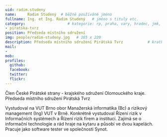 ```yaml
---
uid: radim.studeny
name:     Radim Studený  # běžně používáné jméno
fullname: Ing. et Ing. Radim Studený   # jméno s tituly etc.
category:                   # kategorie: rp, praha, vary, hradec, jmk, senat
- piratska-tvrz
position: Předseda místního sdružení
img: people/radim-studeny.jpg   # 165 x 220
description: Předseda místního sdružení Pirátská Tvrz           # kratký popis, max 160 znaků
mail:
- 
mob:        
profiles:
  github:                 
  facebook:       
  twitter:      
  flickr:           
---
```

Člen České Pirátské strany - krajského sdružení Olomouckého kraje. Předseda místního sdružení Pirátská Tvrz

Vystudoval na VUT Brno obor Manažerská informatika (Bc) a rizikový management (Ing) VUT v Brně. Konkrétně vystudoval Řízení rizik v Informačních systémech a Řízení rizik firem a institucí. Zajímá se o informační technologie a rád hraje na kytaru a působí ve dvou kapelách. Pracuje jako software tester ve společnosti Synot. 